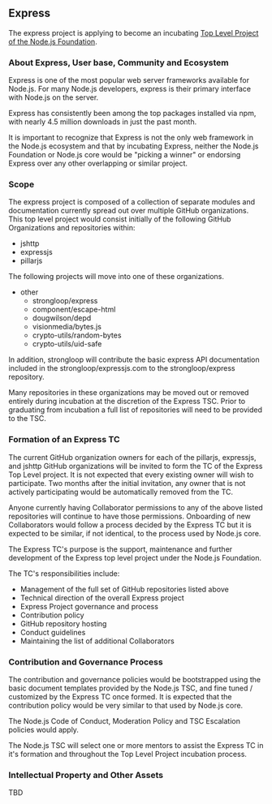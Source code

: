## Express

The express project is applying to become an incubating
[Top Level Project of the Node.js Foundation][].

### About Express, User base, Community and Ecosystem

Express is one of the most popular web server frameworks available for Node.js.
For many Node.js developers, express is their primary interface with Node.js
on the server.

Express has consistently been among the top packages installed via npm, with
nearly 4.5 million downloads in just the past month.

It is important to recognize that Express is not the only web framework in the
Node.js ecosystem and that by incubating Express, neither the Node.js
Foundation or Node.js core would be "picking a winner" or endorsing Express
over any other overlapping or similar project.

### Scope 

The express project is composed of a collection of separate modules and 
documentation currently spread out over multiple GitHub organizations. This top 
level project would consist initially of the following GitHub Organizations and
repositories within:

* jshttp
* expressjs
* pillarjs

The following projects will move into one of these organizations.

* other
  * strongloop/express
  * component/escape-html
  * dougwilson/depd
  * visionmedia/bytes.js
  * crypto-utils/random-bytes
  * crypto-utils/uid-safe

In addition, strongloop will contribute the basic express API documentation 
included in the strongloop/expressjs.com to the strongloop/express repository.

Many repositories in these organizations may be moved out or removed entirely
during incubation at the discretion of the Express TSC. Prior to graduating
from incubation a full list of repositories will need to be provided to the TSC.

### Formation of an Express TC

The current GitHub organization owners for each of the pillarjs, expressjs, 
and jshttp GitHub organizations will be invited to form the TC of the Express 
Top Level project. It is not expected that every existing owner will wish to 
participate. Two months after the initial invitation, any owner that is not 
actively participating would be automatically removed from the TC.

Anyone currently having Collaborator permissions to any of the above listed 
repositories will continue to have those permissions. Onboarding of new
Collaborators would follow a process decided by the Express TC but it is 
expected to be similar, if not identical, to the process used by Node.js core.

The Express TC's purpose is the support, maintenance and further development of 
the Express top level project under the Node.js Foundation.

The TC's responsibilities include:

* Management of the full set of GitHub repositories listed above
* Technical direction of the overall Express project
* Express Project governance and process
* Contribution policy
* GitHub repository hosting
* Conduct guidelines
* Maintaining the list of additional Collaborators

### Contribution and Governance Process

The contribution and governance policies would be bootstrapped using the basic 
document templates provided by the Node.js TSC, and fine tuned / customized by 
the Express TC once formed. It is expected that the contribution policy would 
be very similar to that used by Node.js core. 

The Node.js Code of Conduct, Moderation Policy and TSC Escalation policies 
would apply. 

The Node.js TSC will select one or more mentors to assist the Express TC in 
it's formation and throughout the Top Level Project incubation process.

### Intellectual Property and Other Assets

TBD

[Top Level Project of the Node.js Foundation]: https://github.com/nodejs/TSC/blob/master/Project-Lifecycle.md#top-level-project-and-working-group-requirements
[Developer's Certificate of Origin]: https://github.com/nodejs/node/blob/master/CONTRIBUTING.md#developers-certificate-of-origin-10
